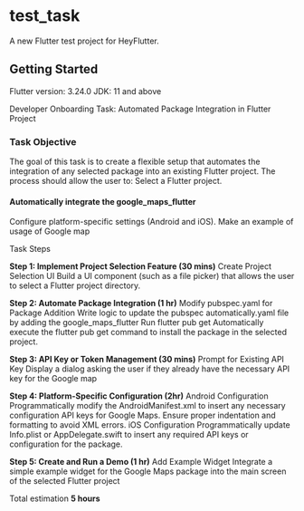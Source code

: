 # test_task

A new Flutter test project for HeyFlutter.

## Getting Started

Flutter version: 3.24.0
JDK: 11 and above

Developer Onboarding Task: Automated Package Integration in Flutter Project

### Task Objective

The goal of this task is to create a flexible setup that automates the integration of any selected package into an existing Flutter project. The process should allow the user to:
Select a Flutter project.

#### Automatically integrate the google_maps_flutter

Configure platform-specific settings (Android and iOS).
Make an example of usage of Google map

Task Steps

**Step 1: Implement Project Selection Feature (30 mins)**
Create Project Selection UI
Build a UI component (such as a file picker) that allows the user to select a Flutter project directory.

**Step 2: Automate Package Integration (1 hr)**
Modify pubspec.yaml for Package Addition
Write logic to update the pubspec automatically.yaml file by adding the google_maps_flutter
Run flutter pub get
Automatically execute the flutter pub get command to install the package in the selected project.

**Step 3: API Key or Token Management (30 mins)**
Prompt for Existing API Key
Display a dialog asking the user if they already have the necessary API key for the Google map

**Step 4: Platform-Specific Configuration (2hr)**
Android Configuration
Programmatically modify the AndroidManifest.xml to insert any necessary configuration API keys for Google Maps.
Ensure proper indentation and formatting to avoid XML errors.
iOS Configuration
Programmatically update Info.plist or AppDelegate.swift to insert any required API keys or configuration for the package.

**Step 5: Create and Run a Demo (1 hr)**
Add Example Widget
Integrate a simple example widget for the Google Maps package into the main screen of the selected Flutter project

Total estimation **5 hours**
